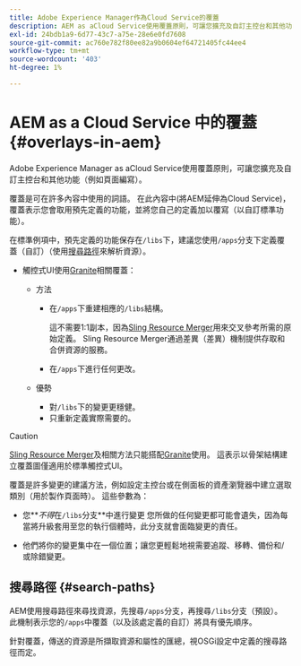 ```yaml
---
title: Adobe Experience Manager作為Cloud Service的覆蓋
description: AEM as aCloud Service使用覆蓋原則，可讓您擴充及自訂主控台和其他功能
exl-id: 24bdb1a9-6d77-43c7-a75e-28e6e0fd7608
source-git-commit: ac760e782f80ee82a9b0604ef64721405fc44ee4
workflow-type: tm+mt
source-wordcount: '403'
ht-degree: 1%

---
```


# AEM as a Cloud Service 中的覆蓋 {#overlays-in-aem}

Adobe Experience Manager as aCloud Service使用覆蓋原則，可讓您擴充及自訂主控台和其他功能（例如頁面編寫）。

覆蓋是可在許多內容中使用的詞語。 在此內容中(將AEM延伸為Cloud Service)，覆蓋表示您會取用預先定義的功能，並將您自己的定義加以覆寫（以自訂標準功能）。

在標準例項中，預先定義的功能保存在`/libs`下，建議您使用`/apps`分支下定義覆蓋（自訂）（使用[搜尋路徑](#search-paths)來解析資源）。

* 觸控式UI使用[Granite](https://helpx.adobe.com/experience-manager/6-5/sites/developing/using/reference-materials/granite-ui/api/index.html)相關覆蓋：

   * 方法

      * 在`/apps`下重建相應的`/libs`結構。

         這不需要1:1副本，因為[Sling Resource Merger](/help/implementing/developing/introduction/sling-resource-merger.md)用來交叉參考所需的原始定義。 Sling Resource Merger通過差異（差異）機制提供存取和合併資源的服務。

      * 在`/apps`下進行任何更改。
   * 優勢

      * 對`/libs`下的變更更穩健。
      * 只重新定義實際需要的。


>[!CAUTION]
>
>[Sling Resource Merger](/help/implementing/developing/introduction/sling-resource-merger.md)及相關方法只能搭配[Granite](https://www.adobe.io/experience-manager/reference-materials/6-5/granite-ui/api/jcr_root/libs/granite/ui/index.html)使用。 這表示以骨架結構建立覆蓋圖僅適用於標準觸控式UI。

覆蓋是許多變更的建議方法，例如設定主控台或在側面板的資產瀏覽器中建立選取類別（用於製作頁面時）。 這些參數為：

* 您&#x200B;***不得*&#x200B;在`/libs`分支&#x200B;**中進行變更
您所做的任何變更都可能會遺失，因為每當將升級套用至您的執行個體時，此分支就會面臨變更的責任。

* 他們將你的變更集中在一個位置；讓您更輕鬆地視需要追蹤、移轉、備份和/或除錯變更。

## 搜尋路徑 {#search-paths}

AEM使用搜尋路徑來尋找資源，先搜尋`/apps`分支，再搜尋`/libs`分支（預設）。 此機制表示您的`/apps`中覆蓋（以及該處定義的自訂）將具有優先順序。

針對覆蓋，傳送的資源是所擷取資源和屬性的匯總，視OSGi設定中定義的搜尋路徑而定。
